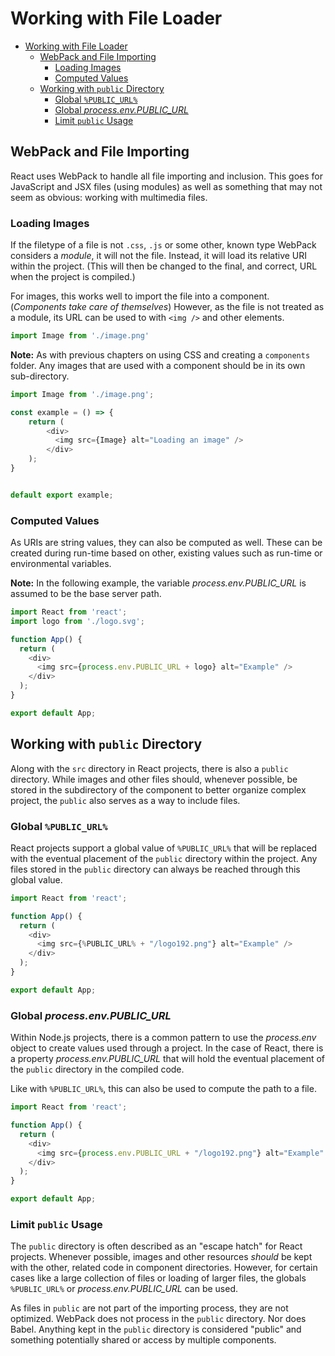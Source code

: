 # Working with File Loader

- [Working with File Loader](#working-with-file-loader)
  - [WebPack and File Importing](#webpack-and-file-importing)
    - [Loading Images](#loading-images)
    - [Computed Values](#computed-values)
  - [Working with `public` Directory](#working-with-public-directory)
    - [Global `%PUBLIC_URL%`](#global-publicurl)
    - [Global *process.env.PUBLIC_URL*](#global-processenvpublicurl)
    - [Limit `public` Usage](#limit-public-usage)

## WebPack and File Importing

React uses WebPack to handle all file importing and inclusion. This goes for JavaScript and JSX files (using modules) as well as something that may not seem as obvious: working with multimedia files.

### Loading Images

If the filetype of a file is not `.css`, `.js` or some other, known type WebPack considers a *module*, it will not the file. Instead, it will load its relative URI within the project. (This will then be changed to the final, and correct, URL when the project is compiled.)

For images, this works well to import the file into a component. (*Components take care of themselves*) However, as the file is not treated as a module, its URL can be used to with `<img />` and other elements.

```javascript
import Image from './image.png'
```

**Note:** As with previous chapters on using CSS and creating a `components` folder. Any images that are used with a component should be in its own sub-directory.

```javascript
import Image from './image.png';

const example = () => {
    return (
        <div>
          <img src={Image} alt="Loading an image" />
        </div>
    );
}


default export example;
```

### Computed Values

As URIs are string values, they can also be computed as well. These can be created during run-time based on other, existing values such as run-time or environmental variables.

**Note:** In the following example, the variable *process.env.PUBLIC_URL* is assumed to be the base server path.

```javascript
import React from 'react';
import logo from './logo.svg';

function App() {
  return (
    <div>
      <img src={process.env.PUBLIC_URL + logo} alt="Example" />
    </div>
  );
}

export default App;
```

## Working with `public` Directory

Along with the `src` directory in React projects, there is also a `public` directory. While images and other files should, whenever possible, be stored in the subdirectory of the component to better organize complex project, the `public` also serves as a way to include files.

### Global `%PUBLIC_URL%`

React projects support a global value of `%PUBLIC_URL%` that will be replaced with the eventual placement of the `public` directory within the project. Any files stored in the `public` directory can always be reached through this global value.

```javascript
import React from 'react';

function App() {
  return (
    <div>
      <img src={%PUBLIC_URL% + "/logo192.png"} alt="Example" />
    </div>
  );
}

export default App;
```

### Global *process.env.PUBLIC_URL*

Within Node.js projects, there is a common pattern to use the *process.env* object to create values used through a project. In the case of React, there is a property *process.env.PUBLIC_URL* that will hold the eventual placement of the `public` directory in the compiled code.

Like with `%PUBLIC_URL%`, this can also be used to compute the path to a file.

```javascript
import React from 'react';

function App() {
  return (
    <div>
      <img src={process.env.PUBLIC_URL + "/logo192.png"} alt="Example" />
    </div>
  );
}

export default App;
```

### Limit `public` Usage

The `public` directory is often described as an "escape hatch" for React projects. Whenever possible, images and other resources *should* be kept with the other, related code in component directories. However, for certain cases like a large collection of files or loading of larger files, the globals `%PUBLIC_URL%` or *process.env.PUBLIC_URL* can be used.

As files in `public` are not part of the importing process, they are not optimized. WebPack does not process in the `public` directory. Nor does Babel. Anything kept in the `public` directory is considered "public" and something potentially shared or access by multiple components.
